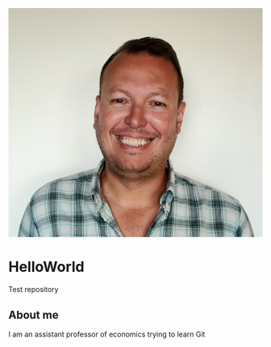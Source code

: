 ![headshot](MDH.jpg)
# HelloWorld
Test repository

## About me
I am an assistant professor of economics trying to learn Git
